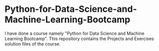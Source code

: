 # Python-for-Data-Science-and-Machine-Learning-Bootcamp
I have done a course namely "Python for Data Science and Machine Learning Bootcamp". This repository contains the Projects and Exercises solution files of the course. 
